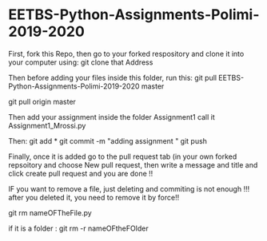# EETBS-Python-Assignments-Polimi-2019-2020

First, fork this Repo, then go to your forked respository and clone it into your computer using:
git clone that Address

Then before adding your files inside this folder, run this:
git pull EETBS-Python-Assignments-Polimi-2019-2020 master 

git pull origin master 


Then add your assignment inside the folder Assignment1 call it Assignment1_Mrossi.py

Then:
git add *
git commit -m "adding assignment "
git push

Finally,  once it is added go to the pull request tab (in your own forked repsoitory and choose New pull request, then write a message and title and click create pull request and you are done !!


IF you want to remove a file, just deleting and commiting is not enough !!!
after you deleted it, you need to remove it by force!!

git rm nameOFTheFile.py

if it is a folder :
git rm -r nameOFtheFOlder
